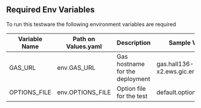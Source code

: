 ## Required  Env Variables
To run this testware the following environment variables are required

| Variable Name  | Path on Values.yaml  | Description                        | Sample Value                         |
|----------------|----------------------|------------------------------------|--------------------------------------|
| GAS_URL        |  env.GAS_URL         | Gas hostname for the deployment    |  gas.hall136-x2.ews.gic.ericsson.se  | 
| OPTIONS_FILE   |  env.OPTIONS_FILE    | Option file for the test           |  default.options.json                |                       |
